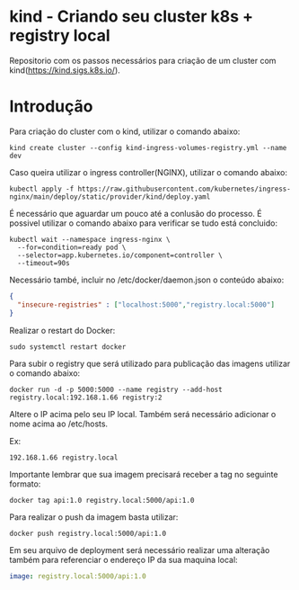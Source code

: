 # kind - Criando seu cluster k8s + registry local

Repositorio com os passos necessários para criação de um cluster com kind(https://kind.sigs.k8s.io/).

# Introdução

Para criação do cluster com o kind, utilizar o comando abaixo:

```kind create cluster --config kind-ingress-volumes-registry.yml --name dev```

Caso queira utilizar o ingress controller(NGINX), utilizar o comando abaixo:

```kubectl apply -f https://raw.githubusercontent.com/kubernetes/ingress-nginx/main/deploy/static/provider/kind/deploy.yaml```

É necessário que aguardar um pouco até a conlusão do processo. É possivel utilizar o comando abaixo para verificar se tudo está concluido:
```shell
kubectl wait --namespace ingress-nginx \
  --for=condition=ready pod \
  --selector=app.kubernetes.io/component=controller \
  --timeout=90s
```
Necessário també, incluir no /etc/docker/daemon.json o conteúdo abaixo:

```json
{
  "insecure-registries" : ["localhost:5000","registry.local:5000"]
}
```
Realizar o restart do Docker:

```sudo systemctl restart docker```

Para subir o registry que será utilizado para publicação das imagens utilizar o comando abaixo:

```docker run -d -p 5000:5000 --name registry --add-host registry.local:192.168.1.66 registry:2```

Altere o IP acima pelo seu IP local. Também será necessário adicionar o nome acima ao /etc/hosts.

Ex:
```shell
192.168.1.66 registry.local
```
Importante lembrar que sua imagem precisará receber a tag no seguinte formato:

```docker tag api:1.0 registry.local:5000/api:1.0```

Para realizar o push da imagem basta utilizar:

```docker push registry.local:5000/api:1.0```

Em seu arquivo de deployment será necessário realizar uma alteração também para referenciar o endereço IP da sua maquina local:

```yaml
image: registry.local:5000/api:1.0
```
